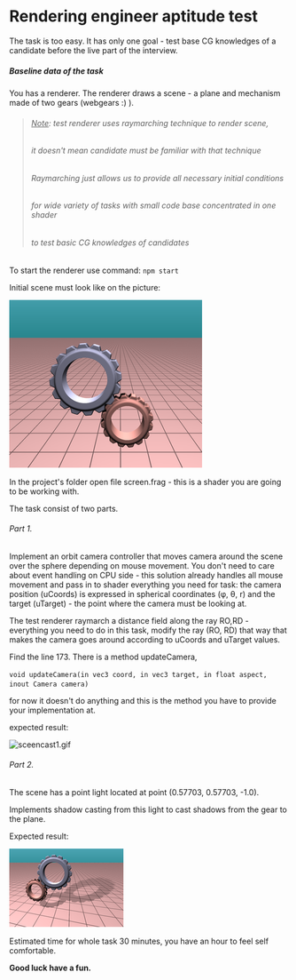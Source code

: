 # **Rendering engineer aptitude test**

The task is too easy. 
It has only one goal - test base CG knowledges of a candidate before the live part of the interview.


##### Baseline data of the task

You has a renderer. The renderer draws a scene - a plane and mechanism made of two gears (webgears :) ).

> ###### _<u>Note</u>: test renderer uses raymarching technique to render scene,_ 
> ###### _it doesn't mean candidate must be familiar with that technique_
> ###### _Raymarching just allows us to provide all necessary initial conditions_
> ###### _for wide variety of tasks with small code base concentrated in one shader_
> ###### _to test basic CG knowledges of candidates_

To start the renderer use command: `npm start`

Initial scene must look like on the picture: 

![pic1.png](./pics/pic1.png?raw=true)

In the project's folder open file screen.frag - this is a shader you are going to be working with.

The task consist of two parts.

###### Part 1.

Implement an orbit camera controller that moves camera around the scene over the sphere 
depending on mouse movement. You don't need to care about event handling on CPU side - 
this solution already handles all mouse movement and pass in to shader everything you need for 
task: the camera position (uCoords) is expressed in spherical coordinates (φ, θ, r)   and
the target (uTarget) - the point where the camera must be looking at.

The test renderer raymarch a distance field along the ray RO,RD - everything you need to do in this task, 
modify the ray (RO, RD) that way that makes the camera goes around according to uCoords and uTarget values.

Find the line 173. There is a method updateCamera, 

`void updateCamera(in vec3 coord, in vec3 target, in float aspect, inout Camera camera)`

for now it doesn't do anything and this is the method you have to provide your implementation at.  

expected result:

![sceencast1.gif](./pics/screencast1.gif?raw=true)

###### Part 2.

The scene has a point light located at point (0.57703, 0.57703, -1.0).

Implements shadow casting from this light to cast shadows from the gear to the plane. 

Expected result:

![pic2.png](./pics/pic2.png) 

Estimated time for whole task 30 minutes, you have an hour to feel self comfortable.

**Good luck have a fun.**

